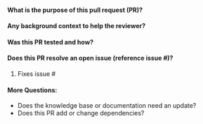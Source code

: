 <!--- Remove sections that do not apply -->
#### What is the purpose of this pull request (PR)?

#### Any background context to help the reviewer?

#### Was this PR tested and how?

#### Does this PR resolve an open issue (reference issue #)?
1. Fixes issue #

#### More Questions:
- Does the knowledge base or documentation need an update?
- Does this PR add or change dependencies?